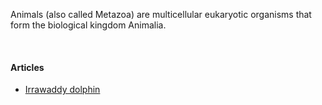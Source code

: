 Animals (also called Metazoa) are multicellular eukaryotic organisms that form the biological kingdom Animalia.

<br>


#### Articles

- [Irrawaddy dolphin](https://gist.github.com/wolfram77/d67f4f351f4158c5c5c76453a2661977)
